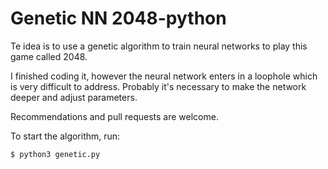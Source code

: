 Genetic NN 2048-python
===========

Te idea is to use a genetic algorithm to train neural networks to play this game called 2048. 

I finished coding it, however the neural network enters in a loophole which is very difficult to address. Probably it's necessary to make the network deeper and adjust parameters.

Recommendations and pull requests are welcome.

To start the algorithm, run:
    
    $ python3 genetic.py
